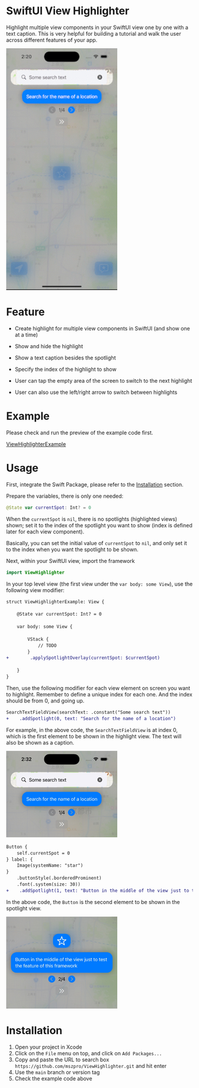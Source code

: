 # SwiftUI View Highlighter

Highlight multiple view components in your SwiftUI view one by one with a text caption.
This is very helpful for building a tutorial and walk the user across different features of your app.

<img width="300" alt="image" src="/demo.gif?raw=true">

# Feature

- Create highlight for multiple view components in SwiftUI (and show one at a time)
- Show and hide the highlight
- Show a text caption besides the spotlight
- Specify the index of the highlight to show

- User can tap the empty area of the screen to switch to the next highlight
- User can also use the left/right arrow to switch between highlights

# Example

Please check and run the preview of the example code first.

[ViewHighlighterExample](/Sources/ViewHighlighterExample/ViewHighlighterExample.swift)

# Usage

First, integrate the Swift Package, please refer to the [Installation](#Installation) section.

Prepare the variables, there is only one needed:

```swift
@State var currentSpot: Int? = 0
```

When the `currentSpot` is `nil`, there is no spotlights (highlighted views) shown; set it to the index of the spotlight you want to show (index is defined later for each view component).

Basically, you can set the initial value of `currentSpot` to `nil`, and only set it to the index when you want the spotlight to be shown.

Next, within your SwiftUI view, import the framework

```swift
import ViewHighlighter
```

In your top level view (the first view under the `var body: some View`), use the following view modifier:

```diff
struct ViewHighlighterExample: View {
    
    @State var currentSpot: Int? = 0
    
    var body: some View {
        
        VStack {
            // TODO
        }
+        .applySpotlightOverlay(currentSpot: $currentSpot)
        
    }
}
```

Then, use the following modifier for each view element on screen you want to highlight. Remember to define a unique index for each one. And the index should be from 0, and going up.

```diff
SearchTextFieldView(searchText: .constant("Some search text"))
+    .addSpotlight(0, text: "Search for the name of a location")
```

For example, in the above code, the `SearchTextFieldView` is at index 0, which is the first element to be shown in the highlight view. The text will also be shown as a caption.

<img width="300" alt="image" src="/first-example.jpg?raw=true">

```diff
Button {
    self.currentSpot = 0
} label: {
    Image(systemName: "star")
}
    .buttonStyle(.borderedProminent)
    .font(.system(size: 30))
+    .addSpotlight(1, text: "Button in the middle of the view just to test the feature of this framework")
```

In the above code, the `Button` is the second element to be shown in the spotlight view.

<img width="300" alt="image" src="/second-example.jpg?raw=true">

# Installation

1. Open your project in Xcode
2. Click on the `File` menu on top, and click on `Add Packages...`
3. Copy and paste the URL to search box `https://github.com/mszpro/ViewHighlighter.git` and hit enter
4. Use the `main` branch or version tag
5. Check the example code above
